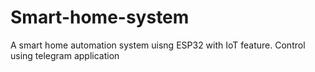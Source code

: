 # Smart-home-system
A smart home automation system uisng ESP32 with IoT feature. Control using telegram application
